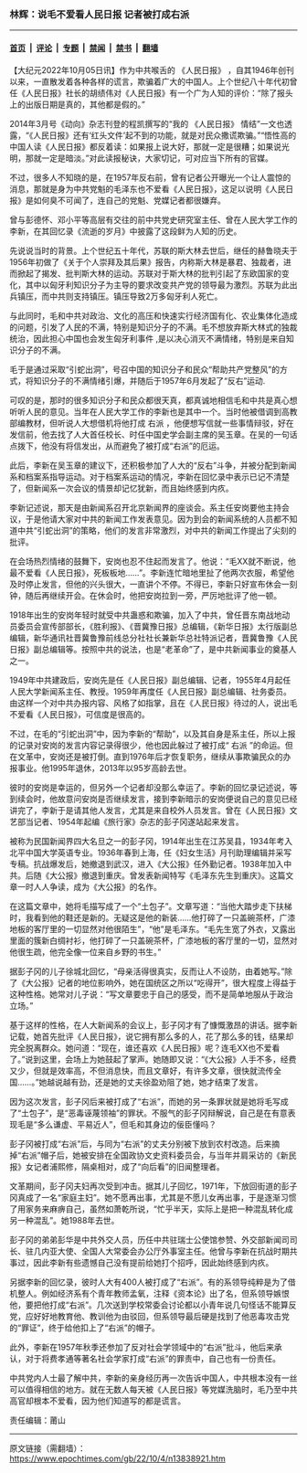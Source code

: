 ### 林辉：说毛不爱看人民日报 记者被打成右派

---

#### [首页](../../../..?n13838921) &nbsp;|&nbsp; [评论](../../../../../epoch-comment?n13838921) &nbsp;|&nbsp; [专题](../../../../../epoch-special?n13838921) &nbsp;|&nbsp; [禁闻](../../../../../epoch-news?n13838921) &nbsp;|&nbsp; [禁书](../../../../../books?n13838921) &nbsp;|&nbsp; [翻墙](https://github.com/gfw-breaker/nogfw/blob/master/README.md?n13838921)


<div class="post_content" id="artbody" itemprop="articleBody">
 <!-- article content begin -->
 <p>
  【大纪元2022年10月05日讯】作为中共喉舌的
  <ok href="https://www.epochtimes.com/gb/tag/%E3%80%8A%E4%BA%BA%E6%B0%91%E6%97%A5%E6%8A%A5%E3%80%8B.html">
   《人民日报》
  </ok>
  ，自其1946年创刊以来，一直散发着各种各样的谎言，欺骗着广大的中国人。上个世纪八十年代初曾任《人民日报》社长的胡绩伟对《人民日报》有一个广为人知的评价：“除了报头上的出版日期是真的，其他都是假的。”
 </p>
 <p>
  2014年3月号《动向》杂志刊登的程凯撰写的“我的
  <ok href="https://www.epochtimes.com/gb/tag/%E3%80%8A%E4%BA%BA%E6%B0%91%E6%97%A5%E6%8A%A5%E3%80%8B.html">
   《人民日报》
  </ok>
  情结”一文也透露，“《人民日报》还有‘红头文件’起不到的功能，就是对民众撒谎欺骗。”“悟性高的中国人读《人民日报》都反着读：如果报上说大好，那就一定是很糟；如果说光明，那就一定是暗淡。”对此读报秘诀，大家切记，可对应当下所有的官媒。
 </p>
 <p>
  不过，很多人不知晓的是，在1957年反右前，曾有记者公开曝光一个让人震惊的消息，那就是身为中共党魁的毛泽东也不爱看《人民日报》，这足以说明《人民日报》是如何臭不可闻了，连自己的党魁、党媒记者都很嫌弃。
 </p>
 <p>
  曾与彭德怀、邓小平等高层有交往的前中共党史研究室主任、曾在人民大学工作的李新，在其回忆录《流逝的岁月》中披露了这段鲜为人知的历史。
 </p>
 <p>
  先说说当时的背景。上个世纪五十年代，苏联的斯大林去世后，继任的赫鲁晓夫于1956年初做了《关于个人崇拜及其后果》报告，内称斯大林是暴君、独裁者，进而掀起了揭发、批判斯大林的运动。苏联对于斯大林的批判引起了东欧国家的变化，其中以匈牙利知识分子为主导的要求改变共产党的领导最为激烈。苏联为此出兵镇压，而中共则支持镇压。镇压导致2万多匈牙利人死亡。
 </p>
 <p>
  与此同时，毛和中共对政治、文化的高压和快速实行经济国有化、农业集体化造成的问题，引发了人民的不满，特别是知识分子的不满。毛不想放弃斯大林式的独裁统治，因此担心中国也会发生匈牙利事件 ,是以决心消灭不满情绪，特别是来自知识分子的不满。
 </p>
 <p>
  毛于是通过采取“引蛇出洞”，号召中国的知识分子和民众“帮助共产党整风”的方式，将知识分子的不满情绪引爆，并随后于1957年6月发起了“反右”运动.
 </p>
 <p>
  可叹的是，那时的很多知识分子和民众都很天真，都真诚地相信毛和中共是真心想听听人民的意见。当年在人民大学工作的李新也是其中一个。当时他被借调到高教部编教材，但听说人大想借机将他打成
  <ok href="https://www.epochtimes.com/gb/tag/%E5%8F%B3%E6%B4%BE.html">
   右派
  </ok>
  ，他便想写信就一些事情辩驳，好在发信前，他去找了人大首任校长、时任中国史学会副主席的吴玉章。在吴的一句话点拨下，他没有将信发出，从而避免了被打成“右派”的厄运。
 </p>
 <p>
  此后，李新在吴玉章的建议下，还积极参加了人大的“反右”斗争，并被分配到新闻系和档案系指导运动。对于档案系运动的情况，李新在回忆录中表示已记不清楚了，但新闻系一次会议的情景却记忆犹新，而且始终感到内疚。
 </p>
 <p>
  李新记述说，那天是由新闻系召开北京新闻界的座谈会。系主任安岗要他主持会议，于是他请大家对中共的新闻工作发表意见。因为到会的新闻系统的人员都不知道中共“引蛇出洞”的策略，他们的发言非常激烈，对中共的新闻工作提出了尖刻的批评。
 </p>
 <p>
  在会场热烈情绪的鼓舞下，安岗也忍不住起而发言了。他说：“毛XX就不断说，他最不爱看《人民日报》，死板板地……”。李新连忙暗地里扯了他两次衣服，希望他及时停止发言，但他的兴头很大，一直讲个不停。不得已，李新只好宣布休会一刻钟，随后再继续开会。在休会时，他把安岗拉到一旁，严厉地批评了他一顿。
 </p>
 <p>
  1918年出生的安岗年轻时就受中共蛊惑和欺骗，加入了中共，曾任晋东南战地动员委员会宣传部部长，《胜利报》、《晋冀豫日报》总编辑，《新华日报》太行版副总编辑，新华通讯社晋冀鲁豫前线总分社社长兼新华总社特派记者，晋冀鲁豫《人民日报》副总编辑等。按照中共的说法，也是“老革命”了，是中共新闻事业的奠基人之一。
 </p>
 <p>
  1949年中共建政后，安岗先是任《人民日报》副总编辑、记者，1955年4月起任人民大学新闻系主任、教授。1959年再度任《人民日报》副总编辑、社务委员。由这样一个对中共办报内容、风格了如指掌，且在《人民日报》待过的人，说出毛不爱看《人民日报》，可信度是很高的。
 </p>
 <p>
  不过，在毛的“引蛇出洞”中，因为李新的“帮助”，以及其自身是系主任，所以上报的记录对安岗的发言内容记录得很少，他也因此躲过了被打成“
  <ok href="https://www.epochtimes.com/gb/tag/%E5%8F%B3%E6%B4%BE.html">
   右派
  </ok>
  ”的命运。但在文革中，安岗还是被打倒。直到1976年后才恢复职务，继续从事欺骗民众的办报事业。他1995年退休，2013年以95岁高龄去世。
 </p>
 <p>
  彼时的安岗是幸运的，但另外一个记者却没那么幸运了。李新的回忆录记述说，等到续会时，他故意问安岗是否继续发言，接到李新暗示的安岗便说自己的意见已经讲完了，李新于是请其他人发言，尤其是来自校外人员发言。曾在《人民日报》文艺部当记者、1954年起编《旅行家》杂志的彭子冈遂站起来发言。
 </p>
 <p>
  被称为民国新闻界四大名旦之一的彭子冈，1914年出生在江苏吴县，1934年考入北平中国大学英语专业。1936年春到上海，任《妇女生活》月刊助理编辑并采写专稿。抗战爆发后，她撤退到武汉，进入《大公报》任外勤记者。1938年加入中共。后随《大公报》撤退到重庆。曾发表新闻特写《毛泽东先生到重庆》。这篇文章一时人人争读，成为《大公报》的名作。
 </p>
 <p>
  在这篇文章中，她将毛描写成了一个“土包子”。文章写道：“当他大踏步走下扶梯时，我看到他的鞋还是新的。无疑这是他的新装……他打碎了一只盖碗茶杯，广漆地板的客厅里的一切显然对他很陌生”，“他”是毛泽东。“毛先生宽了外衣，又露出里面的簇新白绸衬衫，他打碎了一只盖碗茶杯，广漆地板的客厅里的一切，显然对他很生疏，他完全像一位来自乡野的书生。”
 </p>
 <p>
  据彭子冈的儿子徐城北回忆，“母亲活得很真实，反而让人不设防，由着她写。”除了《大公报》记者的地位影响外，她在国统区之所以“吃得开”，很大程度上得益于这种性格。她常对儿子说：“写文章要忠于自己的感受，而不是简单地服从于政治立场。”
 </p>
 <p>
  基于这样的性格，在人大新闻系的会议上，彭子冈才有了慷慨激昂的讲话。据李新记载，她首先批评《人民日报》，说它拥有那么多的人，花了那么多的钱，结果却完全脱离群众。她问道：“现在，谁还喜欢《人民日报》呢？连毛XX也不爱看了。”说到这里，会场上为她鼓起了掌声。她随即又说：“《大公报》人手不多，经费又少，但就是效率高，不但消息快，而且文章好，有许多文章，很快就流传全国……。”她越说越有劲，还是她的丈夫徐盈劝阻了她，她才结束了发言。
 </p>
 <p>
  因为这次发言，彭子冈后来被打成了“右派”，而她的另一条罪状就是她将毛写成了“土包子”，是“恶毒诬蔑领袖”的罪状。不服气的彭子冈辩解说，自己是在有意表现毛是“多么谦虚、平易近人”，但毛和其身边的佞臣懂吗？
 </p>
 <p>
  彭子冈被打成“右派”后，与同为“右派”的丈夫分别被下放到农村改造。后来摘掉“右派”帽子后，她被安排在全国政协文史资料委员会，与当年并肩采访的《新民报》女记者浦熙修，隔桌相对，成了“向后看”的旧闻整理者。
 </p>
 <p>
  文革期间，彭子冈夫妇再次受到冲击。据其儿子回忆，1971年，下放回街道的彭子冈真成了一名“家庭主妇”。她不愿再出事，尤其是不愿儿女再出事，于是逐渐习惯了用家务来麻痹自己，虽然如萧乾所说，“忙乎半天，实际上是把一种混乱转化成另一种混乱”。她1988年去世。
 </p>
 <p>
  彭子冈的弟弟彭华是中共外交人员，历任中共驻瑞士公使馆参赞、外交部新闻司司长、驻几内亚大使、全国人大常委会办公厅外事室主任。他曾与李新在抗战时期共事过，因此李新有些遗憾自己没有提前给她打个招呼，因此始终感到内疚。
 </p>
 <p>
  另据李新的回忆录，彼时人大有400人被打成了“右派”。有的系领导纯粹是为了借机整人。例如经济系有个青年教师孟氧，注释《资本论》出了名，但系领导嫉恨他，要把他打成“右派”。几次送到学校常委会讨论都以小青年说几句怪话不能算反党，应好好地教育他、教训他为由驳回，但系领导最后硬是找到了他恶毒攻击党的“罪证”，终于给他扣上了“右派”的帽子。
 </p>
 <p>
  此外，李新在1957年秋季还参加了反对社会学领域中的“右派”批斗，他后来承认，对于将费孝通等著名社会学家打成“右派”的罪责中，自己也有一份责任。
 </p>
 <p>
  中共党内人士最了解中共，李新的亲身经历再一次告诉中国人，中共根本没有一丝可以值得相信的地方。就在无数人每天被《人民日报》等党媒洗脑时，毛乃至中共高官却根本不爱看，因为他们知道写的都是谎言。
 </p>
 <p>
  责任编辑：莆山
 </p>
 <!-- article content end -->
 <div id="below_article_ad">
 </div>
</div>


---

原文链接（需翻墙）：https://www.epochtimes.com/gb/22/10/4/n13838921.htm